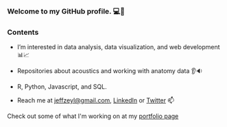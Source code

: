 ### Welcome to my GitHub profile. :computer::wave:

### Contents
- I’m interested in data analysis, data visualization, and web development :bar_chart::chart_with_upwards_trend:
- Repositories about acoustics and working with anatomy data :ear::sound:
- R, Python, Javascript, and SQL. 


- Reach me at <jeffzeyl@gmail.com>, [LinkedIn](https://www.linkedin.com/in/jeff-zeyl/) or [Twitter](https://twitter.com/jeff_zeyl) :mailbox:

Check out some of what I'm working on at my [portfolio page](https://github.com/jzeyl/Portfolio)

<!--
**jzeyl/jzeyl** is a ✨ _special_ ✨ repository because its `README.md` (this file) appears on your GitHub profile.

Here are some ideas to get you started:

- 🔭 I’m currently working on ...
- 🌱 I’m currently learning ...
- 👯 I’m looking to collaborate on ...
- 🤔 I’m looking for help with ...
- 💬 Ask me about ...
- 📫 How to reach me: ...
- 😄 Pronouns: ...
- ⚡ Fun fact: ...
-->

